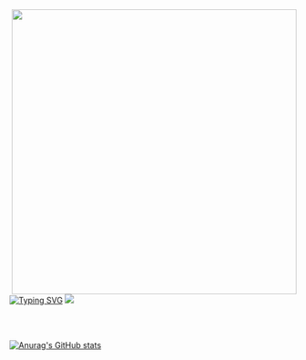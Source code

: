 <img src="https://i.pinimg.com/originals/1a/0e/cd/1a0ecd929f63806f0f0eb06900cbf17a.png" align="right" height=500>

<div align="left">
  <a href="https://git.io/typing-svg"><img src="https://readme-typing-svg.demolab.com?font=VT323&size=30&pause=1000&color=FFFFFF&multiline=true&width=450&height=90&separator=%3D&lines=console.log('Meu+nome+%C3%A9+Andr%C3%A9'+%2B%3D'e+programar+%C3%A9+minha+paix%C3%A3o+%3C3');" alt="Typing SVG" /></a>
  <a href="https://skillicons.dev">
    <img src="https://skillicons.dev/icons?i=java,python,javascript,cpp,eclipse,vscode&perline=3"/>
  </a>
  
  <br><br>
  
  [![Anurag's GitHub stats](https://github-readme-stats.vercel.app/api?username=andrehsv&show_icons=true&theme=transparent)](https://github.com/anuraghazra/github-readme-stats)
</div>

